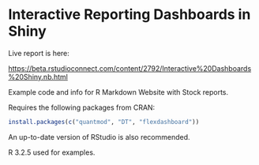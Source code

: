 # Interactive Reporting Dashboards in Shiny

Live report is here: 

https://beta.rstudioconnect.com/content/2792/Interactive%20Dashboards%20Shiny.nb.html

Example code and info for R Markdown Website with Stock reports.

Requires the following packages from CRAN:

```r
install.packages(c("quantmod", "DT", "flexdashboard"))
``` 

An up-to-date version of RStudio is also recommended.

R 3.2.5 used for examples.
